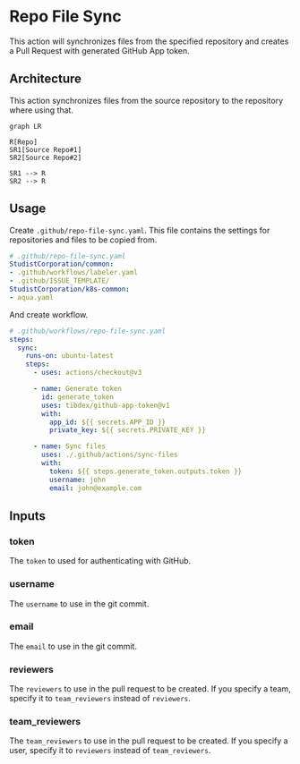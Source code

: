 # Repo File Sync

This action will synchronizes files from the specified repository and creates a Pull Request with generated GitHub App token.

## Architecture

This action synchronizes files from the source repository to the repository where using that.  

```mermaid
graph LR

R[Repo]
SR1[Source Repo#1]
SR2[Source Repo#2]

SR1 --> R
SR2 --> R
```

## Usage

Create `.github/repo-file-sync.yaml`.
This file contains the settings for repositories and files to be copied from.

```yaml
# .github/repo-file-sync.yaml
StudistCorporation/common:
- .github/workflows/labeler.yaml
- .github/ISSUE_TEMPLATE/
StudistCorporation/k8s-common:
- aqua.yaml
```

And create workflow.

```yaml
# .github/workflows/repo-file-sync.yaml
steps:
  sync:
    runs-on: ubuntu-latest
    steps:
      - uses: actions/checkout@v3

      - name: Generate token
        id: generate_token
        uses: tibdex/github-app-token@v1
        with:
          app_id: ${{ secrets.APP_ID }}
          private_key: ${{ secrets.PRIVATE_KEY }}

      - name: Sync files
        uses: ./.github/actions/sync-files
        with:
          token: ${{ steps.generate_token.outputs.token }}
          username: john
          email: john@example.com
```

## Inputs

### token

The `token` to used for authenticating with GitHub.

### username

The `username` to use in the git commit.

### email

The `email` to use in the git commit.

### reviewers

The `reviewers` to use in the pull request to be created.
If you specify a team, specify it to `team_reviewers` instead of `reviewers`.

### team_reviewers

The `team_reviewers` to use in the pull request to be created.
If you specify a user, specify it to `reviewers` instead of `team_reviewers`.
